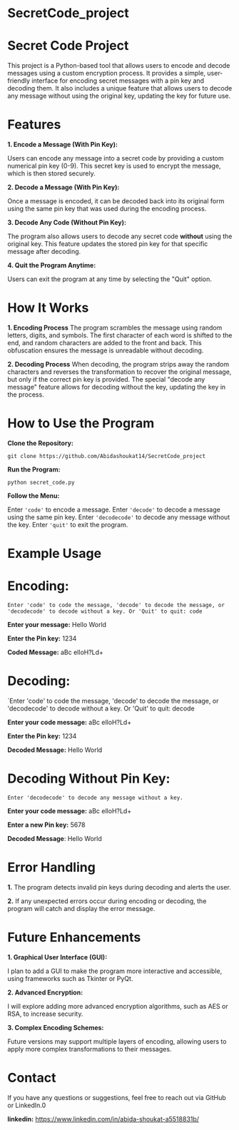 # SecretCode_project
# Secret Code Project

This project is a Python-based tool that allows users to encode and decode messages using a custom encryption process. It provides a simple, user-friendly interface for encoding secret messages with a pin key and decoding them. It also includes a unique feature that allows users to decode any message without using the original key, updating the key for future use.

# Features

**1. Encode a Message (With Pin Key):**

Users can encode any message into a secret code by providing a custom numerical pin key (0-9). This secret key is used to encrypt the message, which is then stored securely.

**2. Decode a Message (With Pin Key):**

Once a message is encoded, it can be decoded back into its original form using the same pin key that was used during the encoding process.

**3. Decode Any Code (Without Pin Key):**

The program also allows users to decode any secret code **without** using the original key. This feature updates the stored pin key for that specific message after decoding.

**4. Quit the Program Anytime:**

Users can exit the program at any time by selecting the "Quit" option.

# How It Works

**1. Encoding Process**
The program scrambles the message using random letters, digits, and symbols. The first character of each word is shifted to the end, and random characters are added to the front and back. This obfuscation ensures the message is unreadable without decoding.

**2. Decoding Process**
When decoding, the program strips away the random characters and reverses the transformation to recover the original message, but only if the correct pin key is provided. The special "decode any message" feature allows for decoding without the key, updating the key in the process.

# How to Use the Program

**Clone the Repository:**

`git clone https://github.com/Abidashoukat14/SecretCode_project`

**Run the Program:**

`python secret_code.py`

**Follow the Menu:**

Enter `'code'` to encode a message.
Enter `'decode'` to decode a message using the same pin key.
Enter `'decodecode'` to decode any message without the key.
Enter `'quit'` to exit the program.

# Example Usage

# Encoding:

`Enter 'code' to code the message, 'decode' to decode the message, or 'decodecode' to decode without a key.
Or 'Quit' to quit: code`

**Enter your message:** Hello World  <br>

**Enter the Pin key:** 1234   <br>

**Coded Message:** aBc elloH?Ld+ 

# Decoding:

`Enter 'code' to code the message, 'decode' to decode the message, or 'decodecode' to decode without a key.
Or 'Quit' to quit: decode

**Enter your code message:** aBc elloH?Ld+    <br>

**Enter the Pin key:** 1234    <br>

**Decoded Message:** Hello World    <br>

# Decoding Without Pin Key:

`Enter 'decodecode' to decode any message without a key.`

**Enter your code message:** aBc elloH?Ld+ <br>

**Enter a new Pin key:** 5678   <br>

**Decoded Message**: Hello World 

# Error Handling

**1.** The program detects invalid pin keys during decoding and alerts the user.

**2.** If any unexpected errors occur during encoding or decoding, the program will catch and display the error message.

# Future Enhancements

**1. Graphical User Interface (GUI):**


I plan to add a GUI to make the program more interactive and accessible, using frameworks such as Tkinter or PyQt.

**2. Advanced Encryption:**

I will explore adding more advanced encryption algorithms, such as AES or RSA, to increase security.

**3. Complex Encoding Schemes:**

Future versions may support multiple layers of encoding, allowing users to apply more complex transformations to their messages.

# Contact

If you have any questions or suggestions, feel free to reach out via GitHub or LinkedIn.0 <br>

**linkedin:** https://www.linkedin.com/in/abida-shoukat-a5518831b/
